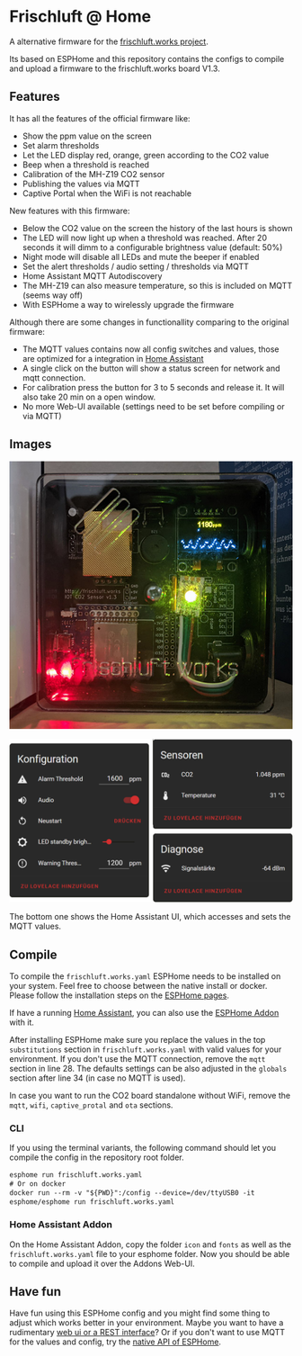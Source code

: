 # Frischluft @ Home

A alternative firmware for the [frischluft.works project](https://github.com/frischluft-works).

Its based on ESPHome and this repository contains the configs to compile and upload a firmware to the frischluft.works board V1.3.

## Features

It has all the features of the official firmware like:

* Show the ppm value on the screen
* Set alarm thresholds
* Let the LED display red, orange, green according to the CO2 value
* Beep when a threshold is reached
* Calibration of the MH-Z19 CO2 sensor
* Publishing the values via MQTT
* Captive Portal when the WiFi is not reachable

New features with this firmware:

* Below the CO2 value on the screen the history of the last hours is shown
* The LED will now light up when a threshold was reached. After 20 seconds it will dimm to a configurable brightness value (default: 50%)
* Night mode will disable all LEDs and mute the beeper if enabled
* Set the alert thresholds / audio setting / thresholds via MQTT
* Home Assistant MQTT Autodiscovery
* The MH-Z19 can also measure temperature, so this is included on MQTT (seems way off)
* With ESPHome a way to wirelessly upgrade the firmware

Although there are some changes in functionallity comparing to the original firmware:

* The MQTT values contains now all config switches and values, those are optimized for a integration in [Home Assistant](https://www.home-assistant.io/)
* A single click on the button will show a status screen for network and mqtt connection.
* For calibration press the button for 3 to 5 seconds and release it. It will also take 20 min on a open window.
* No more Web-UI available (settings need to be set before compiling or via MQTT)

## Images

![Home Assistant UI](assets/running.jpg)

![Home Assistant UI](assets/ha-settings.png)

The bottom one shows the Home Assistant UI, which accesses and sets the MQTT values.

## Compile

To compile the `frischluft.works.yaml` ESPHome needs to be installed on your system.
Feel free to choose between the native install or docker.
Please follow the installation steps on the [ESPHome pages](https://esphome.io/guides/getting_started_command_line.html).

If have a running [Home Assistant](https://www.home-assistant.io/), you can also use the [ESPHome Addon](https://esphome.io/guides/getting_started_hassio.html) with it.

After installing ESPHome make sure you replace the values in the top `substitutions` section in `frischluft.works.yaml` with valid values for your environment.
If you don't use the MQTT connection, remove the `mqtt` section in line 28.
The defaults settings can be also adjusted in the `globals` section after line 34 (in case no MQTT is used).

In case you want to run the CO2 board standalone without WiFi, remove the `mqtt`, `wifi`, `captive_protal` and `ota` sections.

### CLI

If you using the terminal variants, the following command should let you compile the config in the repository root folder.

```shell
esphome run frischluft.works.yaml
# Or on docker
docker run --rm -v "${PWD}":/config --device=/dev/ttyUSB0 -it esphome/esphome run frischluft.works.yaml
```

### Home Assistant Addon

On the Home Assistant Addon, copy the folder `icon` and `fonts` as well as the `frischluft.works.yaml` file to your esphome folder.
Now you should be able to compile and upload it over the Addons Web-UI.

## Have fun

Have fun using this ESPHome config and you might find some thing to adjust which works better in your environment.
Maybe you want to have a rudimentary [web ui or a REST interface](https://esphome.io/components/web_server.html)?
Or if you don't want to use MQTT for the values and config, try the [native API of ESPHome](https://esphome.io/components/api.html).
